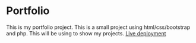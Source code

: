 # Portfolio
This is my portfolio project. This is a small project using html/css/bootstrap and php. This will be using to show my projects.
[Live deployment](https://portfolio-shivangi.herokuapp.com/)
